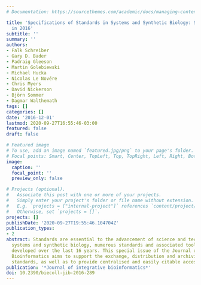 ```yaml
---
# Documentation: https://sourcethemes.com/academic/docs/managing-content/

title: 'Specifications of Standards in Systems and Synthetic Biology: Status and Developments
  in 2016'
subtitle: ''
summary: ''
authors:
- Falk Schreiber
- Gary D. Bader
- Padraig Gleeson
- Martin Golebiewski
- Michael Hucka
- Nicolas Le Novére
- Chris Myers
- David Nickerson
- Björn Sommer
- Dagmar Walthemath
tags: []
categories: []
date: '2016-12-01'
lastmod: 2020-09-27T16:55:46-03:00
featured: false
draft: false

# Featured image
# To use, add an image named `featured.jpg/png` to your page's folder.
# Focal points: Smart, Center, TopLeft, Top, TopRight, Left, Right, BottomLeft, Bottom, BottomRight.
image:
  caption: ''
  focal_point: ''
  preview_only: false

# Projects (optional).
#   Associate this post with one or more of your projects.
#   Simply enter your project's folder or file name without extension.
#   E.g. `projects = ["internal-project"]` references `content/project/deep-learning/index.md`.
#   Otherwise, set `projects = []`.
projects: []
publishDate: '2020-09-27T19:55:46.104704Z'
publication_types:
- 2
abstract: Standards are essential to the advancement of science and technology. In
  systems and synthetic biology, numerous standards and associated tools have been
  developed over the last 16 years. This special issue of the Journal of Integrative
  Bioinformatics aims to support the exchange, distribution and archiving of these
  standards, as well as to provide centralised and easily citable access to them.
publication: '*Journal of integrative bioinformatics*'
doi: 10.2390/biecoll-jib-2016-289
---
```

